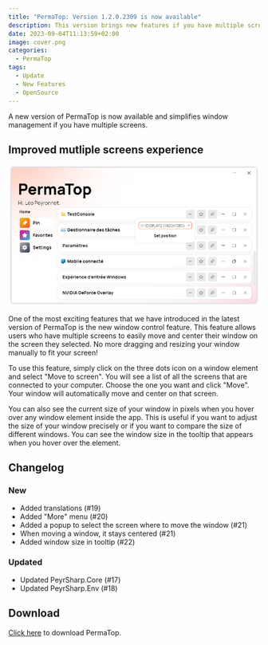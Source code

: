 ```yaml
---
title: "PermaTop: Version 1.2.0.2309 is now available"
description: This version brings new features if you have multiple screens
date: 2023-09-04T11:13:59+02:00
image: cover.png
categories:
  - PermaTop
tags:
  - Update
  - New Features
  - OpenSource
---
```


A new version of PermaTop is now available and simplifies window management if you have multiple screens.

## Improved mutliple screens experience

![The new dialog experience added to move windows](1.png)

One of the most exciting features that we have introduced in the latest version of PermaTop is the new window control feature. This feature allows users who have multiple screens to easily move and center their window on the screen they selected. No more dragging and resizing your window manually to fit your screen!

To use this feature, simply click on the three dots icon on a window element and select "Move to screen". You will see a list of all the screens that are connected to your computer. Choose the one you want and click "Move". Your window will automatically move and center on that screen.

You can also see the current size of your window in pixels when you hover over any window element inside the app. This is useful if you want to adjust the size of your window precisely or if you want to compare the size of different windows. You can see the window size in the tooltip that appears when you hover over the element.

## Changelog

### New

- Added translations (#19)
- Added "More" menu (#20)
- Added a popup to select the screen where to move the window (#21)
- When moving a window, it stays centered (#21)
- Added window size in tooltip (#22)

### Updated

- Updated PeyrSharp.Core (#17)
- Updated PeyrSharp.Env (#18)

## Download

[Click here](https://tinyurl.com/PermaTop) to download PermaTop.
